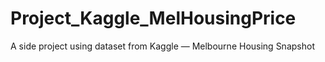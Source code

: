 # Project_Kaggle_MelHousingPrice
A side project using dataset from Kaggle — Melbourne Housing Snapshot
